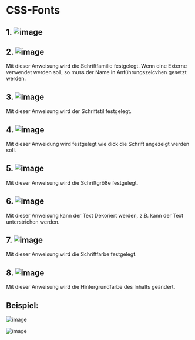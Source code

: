 # CSS-Fonts


## 1. ![image](https://user-images.githubusercontent.com/63674539/183265354-9a50ab23-b840-422a-8d67-0b7eaf1b36ce.png)


## 2. ![image](https://user-images.githubusercontent.com/63674539/183265382-8f5eea5d-ff4d-474e-9182-2192f4f49b4f.png)
Mit dieser Anweisung wird die Schriftfamilie festgelegt. Wenn eine Externe verwendet werden soll, so muss der Name in Anführungszeicvhen gesetzt werden.

## 3. ![image](https://user-images.githubusercontent.com/63674539/183265385-817d28fd-7948-458e-b75a-19e84e1145c6.png)
Mit dieser Anweisung wird der Schriftstil festgelegt.

## 4. ![image](https://user-images.githubusercontent.com/63674539/183265390-920f8ab1-422c-4eb0-8b3e-df2e53a871f2.png)
Mit dieser Anweidung wird festgelegt wie dick die Schrift angezeigt werden soll.

## 5. ![image](https://user-images.githubusercontent.com/63674539/183265394-17af33dc-a979-4866-a43b-c7fe0d81a94b.png)
Mit dieser Anweisung wird die Schriftgröße festgelegt.

## 6. ![image](https://user-images.githubusercontent.com/63674539/183265400-6a54f871-78a4-41f2-b522-28083cad5423.png)
Mit dieser Anweisung kann der Text Dekoriert werden, z.B. kann der Text unterstrichen werden.

## 7. ![image](https://user-images.githubusercontent.com/63674539/183266130-cf7ec3ba-e841-431e-a875-d62327d9e9f7.png)
Mit dieser Anweisung wird die Schriftfarbe festgelegt.

## 8. ![image](https://user-images.githubusercontent.com/63674539/183266143-ca42a690-e9e8-4f67-8338-3f47edac9a5b.png)
Mit dieser Anweisung wird die Hintergrundfarbe des Inhalts geändert.


## Beispiel:

![image](https://user-images.githubusercontent.com/63674539/183267044-c5d6114e-6b65-4637-aee9-b8cef0f1bb4a.png)

![image](https://user-images.githubusercontent.com/63674539/183267057-4b47b0cc-af63-4f76-ab38-66fe54fa6bda.png)
